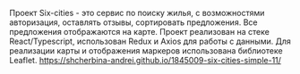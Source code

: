 Проект Six-cities - это сервис по поиску жилья, с возможностями авторизация, оставлять отзывы, сортировать предложения. Все предложения отображаются на карте. Проект реализован на стеке React/Typescript, использован Redux и Axios для работы с данными. Для реализации карты и отображения маркеров использована библиотеке Leaflet. 
https://shcherbina-andrei.github.io/1845009-six-cities-simple-11/
